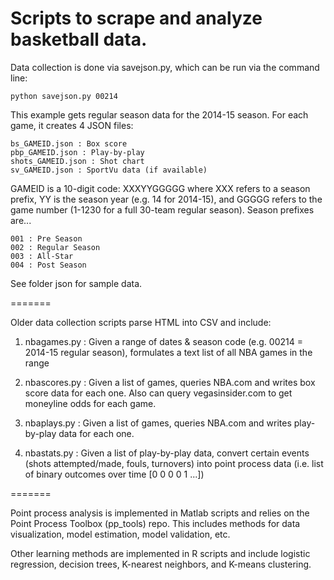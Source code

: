 # Scripts to scrape and analyze basketball data.


Data collection is done via savejson.py, which can be run via the command line:
  
    python savejson.py 00214
  

This example gets regular season data for the 2014-15 season. For each game, it creates 4 JSON files:

    bs_GAMEID.json : Box score
    pbp_GAMEID.json : Play-by-play
    shots_GAMEID.json : Shot chart
    sv_GAMEID.json : SportVu data (if available)
  

GAMEID is a 10-digit code: XXXYYGGGGG where XXX refers to a season prefix, YY is the season year (e.g. 14 for 2014-15), and GGGGG refers to the game number (1-1230 for a full 30-team regular season). Season prefixes are...

    001 : Pre Season
    002 : Regular Season
    003 : All-Star
    004 : Post Season


See folder json for sample data.

=======

Older data collection scripts parse HTML into CSV and include:

1. nbagames.py : Given a range of dates & season code (e.g. 00214 = 2014-15 regular season), formulates a text list of all NBA games in the range

2. nbascores.py : Given a list of games, queries NBA.com and writes box score data for each one. Also can query vegasinsider.com to get moneyline odds for each game.

3. nbaplays.py : Given a list of games, queries NBA.com and writes play-by-play data for each one.

4. nbastats.py : Given a list of play-by-play data, convert certain events (shots attempted/made, fouls, turnovers) into point process data (i.e. list of binary outcomes over time [0 0 0 0 1 ...])

=======

Point process analysis is implemented in Matlab scripts and relies on the Point Process Toolbox (pp_tools) repo. This includes methods for data visualization, model estimation, model validation, etc.

Other learning methods are implemented in R scripts and include logistic regression, decision trees, K-nearest neighbors, and K-means clustering.
